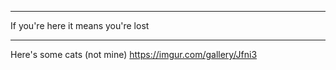 *************************************
If you're here it means you're lost
*************************************

Here's some cats (not mine)
https://imgur.com/gallery/Jfni3

<!---
ArdianXD/ArdianXD is a ✨ special ✨ repository because its `README.md` (this file) appears on your GitHub profile.
You can click the Preview link to take a look at your changes.
--->
